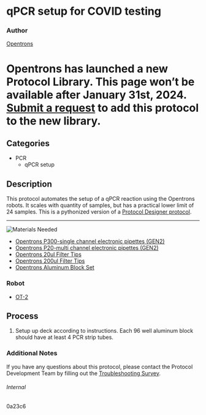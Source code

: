 # qPCR setup for COVID testing

### Author
[Opentrons](https://opentrons.com/)


# Opentrons has launched a new Protocol Library. This page won’t be available after January 31st, 2024. [Submit a request](https://docs.google.com/forms/d/e/1FAIpQLSdYYp9QCKow4nn0KlCVsMS3HX0eJ0N9O7-erajKvcpT0lWbSg/viewform) to add this protocol to the new library.

## Categories
* PCR
	* qPCR setup

## Description
This protocol automates the setup of a qPCR reaction using the Opentrons robots. It scales with quantity of samples, but has a practical lower limit of 24 samples. This is a pythonized version of a [Protocol Designer protocol](https://s3.amazonaws.com/pf-upload-01/u-4256/0/2020-09-21/tm23shu/Full%20PCR%20Plate%20with%20Master%20Mix%20.json).

---
![Materials Needed](https://s3.amazonaws.com/opentrons-protocol-library-website/custom-README-images/001-General+Headings/materials.png)

* [Opentrons P300-single channel electronic pipettes (GEN2)](https://shop.opentrons.com/collections/ot-2-robot/products/single-channel-electronic-pipette?variant=5984549109789)
* [Opentrons P20-multi channel electronic pipettes (GEN2)](https://shop.opentrons.com/collections/ot-2-robot/products/8-channel-electronic-pipette)
* [Opentrons 20ul Filter Tips](https://shop.opentrons.com/collections/opentrons-tips/products/opentrons-20ul-filter-tips)
* [Opentrons 200ul Filter Tips](https://shop.opentrons.com/collections/opentrons-tips/products/opentrons-200ul-filter-tips)
* [Opentrons Aluminum Block Set](https://shop.opentrons.com/products/aluminum-block-set)

### Robot
* [OT-2](https://opentrons.com/ot-2)

## Process
1. Setup up deck according to instructions.  Each 96 well aluminum block should have at least 4 PCR strip tubes. 

### Additional Notes
If you have any questions about this protocol, please contact the Protocol Development Team by filling out the [Troubleshooting Survey](https://protocol-troubleshooting.paperform.co/).

###### Internal
0a23c6
